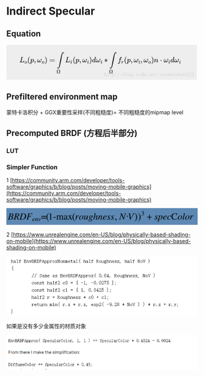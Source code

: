 # Indirect Specular

## Equation

![](../../.gitbook/assets/image%20%28211%29.png)

## Prefiltered environment map

蒙特卡洛积分 + GGX重要性采样\(不同粗糙度\)= 不同粗糙度的mipmap level

## Precomputed BRDF \(方程后半部分\)

### LUT

### Simpler Function

1 [https://community.arm.com/developer/tools-software/graphics/b/blog/posts/moving-mobile-graphics](https://community.arm.com/developer/tools-software/graphics/b/blog/posts/moving-mobile-graphics)

![](../../.gitbook/assets/image%20%28208%29.png)

2 [https://www.unrealengine.com/en-US/blog/physically-based-shading-on-mobile](https://www.unrealengine.com/en-US/blog/physically-based-shading-on-mobile)

![](../../.gitbook/assets/image%20%28209%29.png)

如果是没有多少金属性的材质对象

![](../../.gitbook/assets/image%20%28210%29.png)

